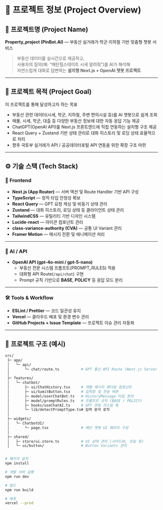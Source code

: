 # 🧱 프로젝트 정보 (Project Overview)

## 📌 프로젝트명 (Project Name)
**Property_project (PinBot.AI)** — 부동산 실거래가·학군·지하철 기반 맞춤형 챗봇 서비스  

> 부동산 데이터를 실시간으로 제공하고,  
> 사용자의 질의(예: “매탄힐스테이트 시세 알려줘”)를 AI가 해석해  
> 자연스럽게 대화로 답변하는 **설치형 Next.js + OpenAI 챗봇 프로젝트**

---

## 🎯 프로젝트 목적 (Project Goal)
이 프로젝트를 통해 달성하고자 하는 목표

- 부동산 관련 데이터(시세, 학군, 지하철, 주변 편의시설 등)를 AI 챗봇으로 쉽게 조회  
- 매물, 시세, 학군, 대출 등 다양한 부동산 정보에 대한 자동 응답 기능 제공  
- ChatGPT(OpenAI API)를 Next.js 프론트엔드에 직접 연동하는 설치형 구조 제공  
- React Query + Zustand 기반 상태 관리로 대화 히스토리 및 로딩 상태 효율적으로 처리  
- 향후 국토부 실거래가 API / 공공데이터포털 API 연동을 위한 확장 구조 마련  

---

## ⚙️ 기술 스택 (Tech Stack)

### 🧩 **Frontend**
- **Next.js (App Router)** — 서버 액션 및 Route Handler 기반 API 구성  
- **TypeScript** — 정적 타입 안정성 확보  
- **React Query** — GPT 요청 캐싱 및 비동기 상태 관리  
- **Zustand** — 대화 히스토리, 로딩 상태 등 클라이언트 상태 관리  
- **TailwindCSS** — 유틸리티 기반 디자인 시스템  
- **Lucide-react** — 아이콘 컴포넌트 관리  
- **class-variance-authority (CVA)** — 공통 UI Variant 관리  
- **Framer Motion** — 메시지 전환 및 애니메이션 처리  

---

### 🤖 **AI / API**
- **OpenAI API (gpt-4o-mini / gpt-5-nano)**  
  - 부동산 전문 시스템 프롬프트(PROMPT_RULES) 적용  
  - 대화형 API Route(`/api/chat`) 구현  
  - Prompt 규칙 기반으로 **BASE**, **POLICY** 등 응답 모드 분리  

---

### 🛠️ **Tools & Workflow**
- **ESLint / Prettier** — 코드 일관성 유지  
- **Vercel** — 클라우드 배포 및 환경 변수 관리  
- **GitHub Projects + Issue Template** — 프로젝트 이슈 관리 자동화  

---

## 📂 프로젝트 구조 (예시)
```bash
src/
 ├─ app/
 │   └─ api/
 │       └─ chat/route.ts          # GPT 통신 API Route (Next.js Server Actions)
 │
 ├─ features/
 │   └─ chatbot/
 │       ├─ ui/ChatHistory.tsx     # 개별 메시지 렌더링 컴포넌트
 │       ├─ ui/SumitButton.tsx     # 입력창 및 전송 버튼
 │       ├─ model/userChatBot.ts   # HistoryMessage 타입 정의
 │       ├─ model/promptRules.ts   # 프롬프트 규칙 (BASE / POLICY)
 │       ├─ hooks/useChatAI.ts     # GPT 연동 커스텀 훅
 │       └─ lib/detectPromptType.ts# 입력 분석 로직
 │
 ├─ widgets/
 │   └─ ChatbotUI/
 │       └─ page.tsx               # 메인 챗봇 UI 페이지 구성
 │
 ├─ shared/
 │   ├─ store/ui.store.ts          # UI 상태 관리 (사이드바, 모달 등)
 │   └─ ui/button/                 # Button Variants 관리


# 패키지 설치
npm install

# 개발 서버 실행
npm run dev

# 빌드
npm run build

# 배포
vercel --prod

